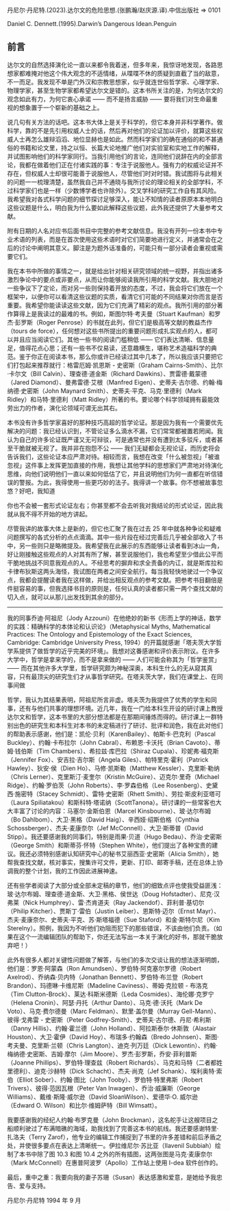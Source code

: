 丹尼尔·丹尼特.(2023).达尔文的危险思想.(张鹏瀚/赵庆源.译).中信出版社 => 0101

Daniel C. Dennett.(1995).Darwin’s Dangerous Idean.Penguin

## 前言

达尔文的自然选择演化论一直以来都令我着迷，但多年来，我惊讶地发现，各路思想家都难掩对他这个伟大观念的不适情绪，从喋喋不休的质疑到直截了当的敌意，不一而足。我发现不单是门外汉和宗教思想家，似乎就连世俗哲学家、心理学家、物理学家，甚至生物学家都希望达尔文是错的。这本书所关注的是，为何达尔文的观念如此有力，为何它衷心承诺 —— 而不是扬言威胁 —— 要将我们对生命最重视的想象置于一个崭新的基础之上。

说几句有关方法的话吧。这本书大体上是关于科学的，但它本身并非科学著作。做科学，靠的不是先引用权威人士的话，然后再对他们的论证加以评价，就算这些权威人士再怎么雄辩滔滔、地位显赫也是如此。然而科学家们的确在通俗的和不甚通俗的书籍和论文里，持之以恒、长篇大论地推广他们对实验室和实地工作的解释，并试图影响他们的科学家同行。当我引用他们的言论，连同他们说辞在内的全部言论，我都在做着他们正在付诸实践的事：专注于说服他人。强有力的权威论证并不存在，但权威人士却很可能善于说服他人，尽管他们时对时错。我试图将与此相关的问题一一梳理清楚，虽然我自己并不通晓与我所讨论的理论相关的全部学科，不过科学家们也是一样（少数博学者也许除外）。交叉学科的研究工作自有其风险。我希望我对各式科学问题的细节探讨足够深入，能让不知情的读者原原本本地明白这些议题是什么，明白我为什么要如此解释这些议题，此外我还提供了大量参考文献。

附有日期的人名对应书后面书目中完整的参考文献信息。我没有开列一份本书中专业术语的列表，而是在首次使用这些术语时对它们简要地进行定义，并通常会在之后的讨论中阐明其意义。脚注是为题外话准备的，可能只有一部分读者会重视或需要它们。

我在本书中所做的事情之一，就是给出针对相关研究领域的统一视野，并指出诸多激烈争论中的要点或非要点，从而让你能够阅读我所引用的科学文献。我大胆地对一些争议下了定论，而对另一些则保持着开放的态度，不过，我会将它们放在一个框架中，以便你可以看清这些议题的实质，看清它们可能的不同结果对你而言是否重要。我希望你能读读这些文献，因为它们充满了精彩的观点。我所引用的部分著作算得上是我读过的最难的书。例如，斯图尔特·考夫曼（Stuart Kaufman）和罗杰·彭罗斯（Roger Penrose）的书就在此列，但它们是极高等文献的教益杰作（tours de force），任何想对这些书所提出的重要问题形成扎实观点的人，都可以并且应当阅读它们。其他一些书的阅读门槛稍低 —— 它们表达清晰、信息量足，值得花点心思；还有一些书不仅易读，还意趣横生，堪称艺术造福科学的典范。鉴于你正在阅读本书，那么你或许已经读过其中几本了，所以我应该只要把它们打包起来推荐就行：格雷厄姆·凯恩斯 - 史密斯（Graham Cairns-Smith）、比尔·卡尔文（Bill Calvin）、理查德·道金斯（Richard Dawkins）、贾雷德·戴蒙德（Jared Diamond）、曼弗雷德·艾根（Manfred Eigen）、史蒂夫·古尔德、约翰·梅纳德·史密斯（John Maynard Smith）、史蒂夫·平克、马克·里德利（Mark Ridley）和马特·里德利（Matt Ridley）所著的书。要论哪个科学领域拥有最能效劳出力的作者，演化论领域可谓无出其右。

本书没有许多哲学家喜好的那种技巧高超的哲学论证。那是因为我有一个需要优先解决的问题：我已经认识到，不管论证多么滴水不漏，它们常常都被置若罔闻。我认为自己的许多论证既严谨又无可辩驳，可是通常也并没有遭到太多驳斥，或者甚至干脆就被无视了。我并非在抱怨不公 —— 我们无疑都会无视论证，而历史将会告诉我们，这些论证本应严肃对待。相较而言，我想在改变「什么被忽视」「被谁忽视」这件事上发挥更加直接的作用，我想让其他学科的思想家们严肃地对待演化思维，向他们说明他们一直以来如何低估了它，并且说明他们为何一直都在听信错误的警报。为此，我得使用一些更巧妙的法子。我得讲一个故事。你不想被故事忽悠？好吧，我知道

你也不会被一套形式论证左右；你甚至都不会去听我对我结论的形式论证，因此我就从我不得不开始的地方讲起。

尽管我讲的故事大体上是新的，但它也汇聚了我在过去 25 年中就各种争论和疑难问题撰写的各式分析的点点滴滴。其中一些片段在经过完善后几乎被全部收入了书中，另一些则只是略微提及。我希望我在此展示的东西能够让读者看到冰山一角，好让刚接触这些观点的人对其有所了解，甚至说服他们，我也希望至少借此公平而干脆地挑战不同意我观点的人。不经思考的摒弃和求全责备的内讧，就是斯库拉和卡律布狄斯这两头海怪，我试图在两者之间安全航行。每当我轻快地驶过一个争议点，我都会提醒读者我在这样做，并给出相反观点的参考文献。把参考书目翻倍是件挺容易的事，但我选择书目的原则是，任何认真的读者都只需一两个查找文献的切入点，就可以从那儿出发找到其余的部分。

* * *

我的同事乔迪·阿祖尼（Jody Azzouni）在他绝妙的新书《形而上学的神话，数学的实践：精确科学的本体论和认识论》（Metaphysical Myths, Mathematical Practices: The Ontology and Epistemology of the Exact Sciences, Cambridge: Cambridge University Press, 1994）的开篇就感谢「塔夫茨大学哲学系提供了做哲学的近乎完美的环境」。我想对这番感谢和评价表示附议。在许多大学中，哲学是拿来学的，而不是拿来做的 —— 人们可能会称其为「哲学鉴赏」—— 而在其他许多大学里，哲学研究颇为神秘深奥，本科生什么的无从窥其真容，只有最顶尖的研究生们才从事哲学研究。在塔夫茨大学，我们在课堂上、在同事间做

哲学，我认为其结果表明，阿祖尼所言非虚。塔夫茨为我提供了优秀的学生和同事，还有与他们共事的理想环境。近几年，我在一门给本科生开设的研讨课上教授达尔文和哲学，这本书里的大部分想法都是在那期间锤炼而得的。研讨课上一群特别出色的研究生和本科生对本书的未定稿进行了研讨、批评和润色，我在此对他们的帮助表示感谢，他们是：凯伦·贝利（KarenBailey）、帕斯卡·巴克利（Pascal Buckley）、约翰·卡布拉尔（John Cabral）、布赖恩·卡沃托（Brian Cavoto）、蒂姆·钱伯斯（Tim Chambers）、希拉兹·库巴拉（Shiraz Cupala）、珍妮弗·福克斯（Jennifer Fox）、安吉拉·吉尔斯（Angela Giles）、帕特里克·霍利（Patrick Hawley）、狄安·侯（Dien Ho）、马修·凯斯勒（Matthew Kessler）、克里斯·勒纳（Chris Lerner）、克里斯汀·麦奎尔（Kristin McGuire）、迈克尔·里奇（Michael Ridge）、约翰·罗伯茨（John Roberts）、李·罗森伯格（Lee Rosenberg）、史黛西·施密特（Stacey Schmidt）、雷特·史密斯（Rhett Smith）、劳拉·斯皮利亚塔可（Laura Spiliatakou）和斯科特·塔诺纳（ScottTanona）。研讨课的一些常客也大大丰富了讨论的内容：马塞尔·金斯伯恩（Marcel Kinsbourne）、玻·达尔布姆（Bo Dahlbom）、大卫·黑格（David Haig）、辛西娅·绍斯伯格（Cynthia Schossberger）、杰夫·麦康奈尔（Jef McConnell）、大卫·斯蒂普（David Stipp）。我还要感谢我的同事们，特别是雨果·贝道（Hugo Bedau）、乔治·史密斯（George Smith）和斯蒂芬·怀特（Stephen White），他们提出了各种宝贵的建议。我还必须特别感谢认知研究中心的秘书艾丽西亚·史密斯（Alicia Smith），她帮我查找文献，核对事实，搜集许可文件，更新、打印、邮寄手稿，还在总体上协调我的整个计划，我的工作因此进展神速。

还有些学者阅读了大部分或全部未定稿的章节，他们的细致点评也使我受益匪浅：玻·达尔布姆、理查德·道金斯、大卫·黑格、侯世达（Doug Hofstadter）、尼克·汉弗莱（Nick Humphrey）、雷·杰肯道夫（Ray Jackendof）、菲利普·基切尔（Philip Kitcher）、贾斯丁·雷伯（Justin Leiber）、恩斯特·迈尔（Ernst Mayr）、杰夫·麦康奈尔、史蒂夫·平克、苏·斯塔福德（Sue Staford）和金·斯特尔尼（Kim Sterelny）。照例，我因为不听他们劝阻而犯下的那些错误，不该由他们负责。（如果在这个一流编辑团队的帮助下，你还无法写出一本关于演化的好书，那就干脆放弃吧！）

此外有很多人都对关键性问题做了解答，与他们的多次交谈让我的想法逐渐明朗，他们是：罗恩·阿蒙森（Ron Amundsen）、罗伯特·阿克塞尔罗德（Robert Axelrod）、乔纳森·贝内特（Jonathan Bennett）、罗伯特·布兰登（Robert Brandon）、玛德琳·卡维尼斯（Madeline Caviness）、蒂姆·克拉顿 - 布洛克（Tim Clutton-Brock）、莱达·科斯米德斯（Leda Cosmides）、海伦娜·克罗宁（Helena Cronin）、阿瑟·丹托（Arthur Danto）、马克·德·沃托（Mark De Voto）、马克·费尔德曼（Marc Feldman）、默里·盖尔曼（Murray Gell-Mann）、彼得·戈弗雷 - 史密斯（Peter Godfrey-Smith）、史蒂夫·古尔德、丹尼·希利斯（Danny Hillis）、约翰·霍兰德（John Holland）、阿拉斯泰尔·休斯敦（Alastair Houston）、大卫·霍伊（David Hoy）、布瑞多·约翰森（Bredo Johnsen）、斯图·考夫曼、克里斯·兰顿（Chris Langton）、迪克·列万廷（Dick Lewontin）、约翰·梅纳德·史密斯、吉姆·摩尔（Jim Moore）、罗杰·彭罗斯，乔安·菲利普斯（Joanne Phillips）、罗伯特·理查兹（Robert Richards）、马克和马特（二者都姓里德利）、迪克·沙赫特（Dick Schacht）、杰夫·尚克（Jef Schank）、埃利奥特·索伯（Elliot Sober）、约翰·图比（John Tooby）、罗伯特·特里弗斯（Robert Trivers）、彼得·范因瓦根（Peter Van Inwagen）、乔治·威廉斯（George Williams）、戴维·斯隆·威尔逊（David SloanWilson）、爱德华·O. 威尔逊（Edward O. Wilson）和比尔·维姆萨特（Bill Wimsatt）。

我要感谢我的经纪人约翰·布罗克曼（John Brockman），这名舵手让这艘项目之船顺利驶过了布满暗礁的海域，助我找到了完善这本书的航线。我还要感谢特里·扎洛夫（Terry Zarof），他专业的编辑工作捕捉到了书里的许多差错和前后矛盾之处，并使很多要点在表达上清晰统一。伊拉维尼尔·苏比亚（Ilavenil Subbiah）绘制了本书中除了图 10.3 和图 10.4 之外的所有插图，这两张图是马克·麦康奈尔（Mark McConnell）在惠普阿波罗（Apollo）工作站上使用 I-dea 软件创作的。

最后，重中之重：我要向我的妻子苏珊（Susan）表达感激和爱意，是她给予我忠告、爱与支持。

丹尼尔·丹尼特 1994 年 9 月